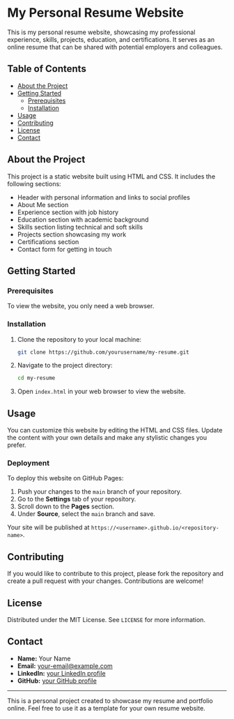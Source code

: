 # My Personal Resume Website

This is my personal resume website, showcasing my professional experience, skills, projects, education, and certifications. It serves as an online resume that can be shared with potential employers and colleagues.

## Table of Contents
- [About the Project](#about-the-project)
- [Getting Started](#getting-started)
  - [Prerequisites](#prerequisites)
  - [Installation](#installation)
- [Usage](#usage)
- [Contributing](#contributing)
- [License](#license)
- [Contact](#contact)

## About the Project
This project is a static website built using HTML and CSS. It includes the following sections:
- Header with personal information and links to social profiles
- About Me section
- Experience section with job history
- Education section with academic background
- Skills section listing technical and soft skills
- Projects section showcasing my work
- Certifications section
- Contact form for getting in touch

## Getting Started

### Prerequisites
To view the website, you only need a web browser.

### Installation
1. Clone the repository to your local machine:
    ```bash
    git clone https://github.com/yourusername/my-resume.git
    ```
2. Navigate to the project directory:
    ```bash
    cd my-resume
    ```
3. Open `index.html` in your web browser to view the website.

## Usage
You can customize this website by editing the HTML and CSS files. Update the content with your own details and make any stylistic changes you prefer.

### Deployment
To deploy this website on GitHub Pages:
1. Push your changes to the `main` branch of your repository.
2. Go to the **Settings** tab of your repository.
3. Scroll down to the **Pages** section.
4. Under **Source**, select the `main` branch and save.

Your site will be published at `https://<username>.github.io/<repository-name>`.

## Contributing
If you would like to contribute to this project, please fork the repository and create a pull request with your changes. Contributions are welcome!

## License
Distributed under the MIT License. See `LICENSE` for more information.

## Contact
- **Name:** Your Name
- **Email:** [your-email@example.com](mailto:your-email@example.com)
- **LinkedIn:** [your LinkedIn profile](https://www.linkedin.com/in/yourprofile)
- **GitHub:** [your GitHub profile](https://github.com/yourprofile)

---

This is a personal project created to showcase my resume and portfolio online. Feel free to use it as a template for your own resume website.
